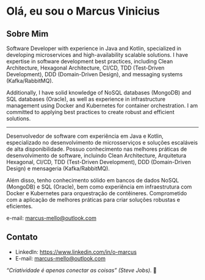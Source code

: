 # Olá, eu sou o Marcus Vinicius
## Sobre Mim

Software Developer with experience in Java and Kotlin, specialized in developing microservices and high-availability scalable solutions. I have expertise in software development best practices, including Clean Architecture, Hexagonal Architecture, CI/CD, TDD (Test-Driven Development), DDD (Domain-Driven Design), and messaging systems (Kafka/RabbitMQ).

 Additionally, I have solid knowledge of NoSQL databases (MongoDB) and SQL databases (Oracle), as well as experience in infrastructure management using Docker and Kubernetes for container orchestration. I am committed to applying best practices to create robust and efficient solutions.
_______________________________________________________________________________________________________________

Desenvolvedor de software com experiência em Java e Kotlin, especializado no desenvolvimento de microsserviços e soluções escaláveis de alta disponibilidade. Possuo conhecimento nas melhores práticas de desenvolvimento de software, incluindo Clean Architecture, Arquitetura Hexagonal, CI/CD, TDD (Test-Driven Development), DDD (Domain-Driven Design) e mensageria (Kafka/RabbitMQ).

 Além disso, tenho conhecimento sólido em bancos de dados NoSQL (MongoDB) e SQL (Oracle), bem como experiência em infraestrutura com Docker e Kubernetes para orquestração de contêineres. Comprometido com a aplicação de melhores práticas para criar soluções robustas e eficientes.

e-mail: marcus-mello@outlook.com
## Contato

- LinkedIn: https://www.linkedin.com/in/o-marcus
- E-mail: marcus-mello@outlook.com

_“Criatividade é apenas conectar as coisas” (Steve Jobs)._ 🚀
